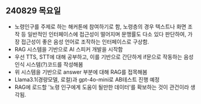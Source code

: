 ## 240829 목요일
- 노령인구를 주제로 하는 해커톤에 참여하기로 함, 노령층의 경우 텍스트나 화면 조작 등 일반적인 인터페이스에 접근성이 떨어지며 문맹률도 다소 있다 판단하여, 가장 접근성이 좋은 음성 언어로 조작하는 인터페이스로 구상함.
- RAG 시스템을 기반으로 AI 스피커 개발을 시작함
- 우선 TTS, STT에 대해 공부하고, 이를 기반으로 간단하게 if문으로 작동하는 음성인식 시스템(?)코드를 작성해봄
- 위 시스템을 기반으로 answer 부분에 대해 RAG를 접목해봄
- Llama3.1(경량모델, 로컬)과 gpt-4o-mini로 AB테스트 진행 예정
- RAG에 로드할 '노령 인구에게 도움이 될만한 데이터'를 확보하는 것이 관건이라 생각됨.
